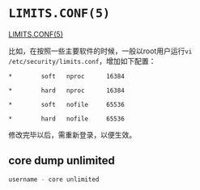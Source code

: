 # `LIMITS.CONF(5)`

[LIMITS.CONF(5)](http://man7.org/linux/man-pages/man5/limits.conf.5.html)



比如，在按照一些主要软件的时候，一般以root用户运行`vi /etc/security/limits.conf`，增加如下配置：

```shell
*        soft   nproc      16384

*        hard   nproc      16384

*        soft   nofile     65536

*        hard   nofile     65536

```



修改完毕以后，需重新登录，以便生效。

## core dump unlimited

```bash
username - core unlimited
```

